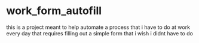 # work_form_autofill
this is a project meant to help automate a process that i have to do at work every day that requires filling out a simple form that i wish i didnt have to do